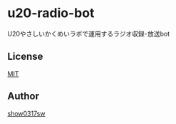 # u20-radio-bot
U20やさしいかくめいラボで運用するラジオ収録･放送bot
## License
[MIT](https://github.com/show0317sw/u20-radio-bot/blob/master/LICENSE)
## Author
[show0317sw](https://github.com/show0317sw)
